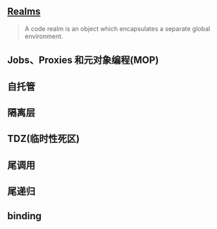 ## [Realms](http://dmitrysoshnikov.com/ecmascript/javascript-the-core-2nd-edition/#realm)

> A code realm is an object which encapsulates a separate global environment.

## Jobs、Proxies 和元对象编程(MOP)

## 自托管

## 隔离层

## TDZ(临时性死区)

## 尾调用

## 尾递归

## binding
